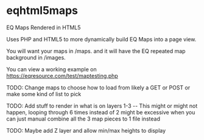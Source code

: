# eqhtml5maps
EQ Maps Rendered in HTML5

Uses PHP and HTML5 to more dynamically build EQ Maps into a page view.

You will want your maps in /maps. and it will have the EQ repeated map background in /images.

You can view a working example on https://eqresource.com/test/maptesting.php

TODO: Change maps to choose how to load from likely a GET or POST or make some kind of list to pick

TODO: Add stuff to render in what is on layers 1-3 -- This might or might not happen, 
looping through 6 times instead of 2 might be excessive when you can just manual combine all the 3 map pieces to 1 file instead

TODO: Maybe add Z layer and allow min/max heights to display